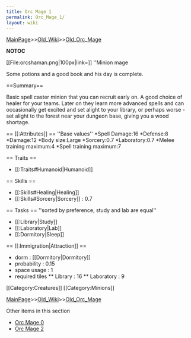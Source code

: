 ```yaml
---
title: Orc Mage 1
permalink: Orc_Mage_1/
layout: wiki
---
```


[MainPage](/keeperrl_wiki/ "wikilink")>>[Old_Wiki](/keeperrl_wiki/Old_Wiki "wikilink")>>[Old_Orc_Mage](/keeperrl_wiki/Old_Orc_Mage "wikilink")

__NOTOC__

[[File:orcshaman.png|100px|link=]] ''Minion mage

Some potions and a good book and his day is complete.

==Summary==

Basic spell caster minion that you can recruit early on. A good choice of healer for your teams. Later on they learn more advanced spells and can occasionally get excited and set alight to your library, or perhaps worse - set alight to the forest near your dungeon base, giving you a wood shortage.

== [[:Attributes]] ==
''Base values''
*Spell Damage:16
*Defense:8
*Damage:12
*Body size:Large
*Sorcery:0.7
*Laboratory:0.7
*Melee training maximum:4
*Spell training maximum:7

== Traits ==
* [[:Traits#Humanoid|Humanoid]]

== Skills ==
* [[:Skills#Healing|Healing]]
* [[:Skills#Sorcery|Sorcery]] : 0.7

== Tasks ==
''sorted by preference, study and lab are equal''
* [[:Library|Study]]
* [[:Laboratory|Lab]]
* [[:Dormitory|Sleep]]

== [[:Immigration|Attraction]] ==
* dorm : [[Dormitory|Dormitory]]
* probability : 0.15
* space usage : 1
* required tiles
** Library : 16
** Laboratory : 9

[[Category:Creatures]]
[[Category:Minions]]

[MainPage](/keeperrl_wiki/ "wikilink")>>[Old_Wiki](/keeperrl_wiki/Old_Wiki "wikilink")>>[Old_Orc_Mage](/keeperrl_wiki/Old_Orc_Mage "wikilink")

Other items in this section
-    [Orc Mage 0](/keeperrl_wiki/Orc_Mage_0 "wikilink")
-    [Orc Mage 2](/keeperrl_wiki/Orc_Mage_2 "wikilink")
